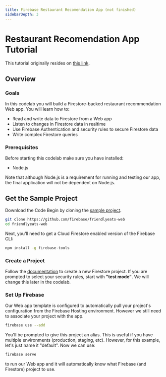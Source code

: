 ```yaml
---
title: Firebase Restaurant Recomendation App (not finished)
sidebarDepth: 3
---
```


# Restaurant Recomendation App Tutorial

This tutorial originally resides on [this link](https://codelabs.developers.google.com/codelabs/firestore-web/#0).

## Overview
### Goals
In this codelab you will build a Firestore-backed restaurant recommendation Web app. You will learn how to:

* Read and write data to Firestore from a Web app
* Listen to changes in Firestore data in realtime
* Use Firebase Authentication and security rules to secure Firestore data
* Write complex Firestore queries

### Prerequisites
Before starting this codelab make sure you have installed:

* Node.js

Note that although Node.js is a requirement for running and testing our app, the final application will not be dependent on Node.js.

## Get the Sample Project
Download the Code
Begin by cloning the [sample project](https://github.com/firebase/friendlyeats-web).

```bash
git clone https://github.com/firebase/friendlyeats-web
cd friendlyeats-web
```

Next, you'll need to get a Cloud Firestore enabled version of the Firebase CLI:

```bash
npm install -g firebase-tools
```

### Create a Project

Follow the [documentation](http://localhost:8080/guides/firebase/friendlyeats-project/) to create a new Firestore project. If you are prompted to select your security rules, start with **"test mode"**. We will change this later in the codelab.
    
### Set Up Firebase
Our Web app template is configured to automatically pull your project's configuration from the Firebase Hosting environment. However we still need to associate your project with the app.

```bash
firebase use --add
```

You'll be prompted to give this project an alias. This is useful if you have multiple environments 
(production, staging, etc). However, for this example, let's just name it "default". Now we can use:

```bash
firebase serve
``` 
to run our Web app and it will automatically know what Firebase (and Firestore) project to use.

